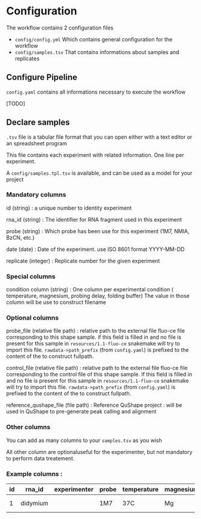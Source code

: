 # Configuration 

The workflow contains 2 configuration files

- `config/config.yml` Which contains general configuration for the workflow
- `config/samples.tsv` That contains informations about samples and replicates

## Configure Pipeline

`config.yaml` contains all informations necessary to execute the workflow

[TODO]

## Declare samples 

`.tsv` file is a tabular file format that you can open either with a text editor or an spreadsheet program

This file contains each experiment with related information. One line per experiment.

A `config/samples.tpl.tsv` is available, and can be used as a model for your project


### Mandatory columns

id (string)
: a unique number to identity experiment

rna_id (string)
: The identifier for RNA fragment used in this experiment

probe (string)
: Which probe has been use for this experiment (1M7, NMIA, BzCN, etc.)

date (date)
: Date of the experiment. use ISO 8601 format YYYY-MM-DD 

replicate (integer)
: Replicate number for the given experiment


### Special columns

condition column (string)
: One column per experimental condition ( temperature, magnesium, probing delay, folding buffer) The value in those column will be use to construct filename 

### Optional columns

probe_file (relative file path)
: relative path to the external file fluo-ce file corresponding to this shape sample. if this field is filled in and no file is present for this sample in `resources/1.1-fluo-ce` snakemake will try to import this file. `rawdata->path_prefix` (from `config.yaml`) is prefixed to the content of the to construct fullpath.

control_file (relative file path)
: relative path to the external file fluo-ce file corresponding to the control file of this shape sample. If this field is filled in and no file is present for this sample in `resources/1.1-fluo-ce` snakemake will try to import this file. `rawdata->path_prefix` (from `config.yaml`) is prefixed to the content of the to construct fullpath.

reference_qushape_file (file path)
: Reference QuShape project : will be used in QuShape to pre-generate peak calling and alignment

### Other columns
You can add as many columns to your `samples.tsv` as you wish  

All other column are optionaluseful for the experimenter, but not mandatory to perform data treatement.

### Example columns :

| id  | rna_id   | experimenter | probe | temperature | magnesium | folding_buffer | probing_delay | primer | rna_begin | rna_end | date       | replicate | qushape_analysed | reference_qushape_file                  | reference_sequence_file | probe_file                              | control_file                                    |
| --- | -------- | ------------ | ----- | ----------- | --------- | -------------- | ------------- | ------ | --------- | ------- | ---------- | --------- | ---------------- | --------------------------------------- | ----------------------- | --------------------------------------- | ----------------------------------------------- |
| 1   | didymium |              | 1M7   | 37C         | Mg        |                |               |        |           |         | 2019-08-01 | 1         | yes              | 2-qushape/didymium_1M7_37C_Mg_3.qushape | didymium.fa             | input/didymium_1M7_37C_Mg_1.fluo-ce.tsv | input/didymium_DMSO_of_1M7_37C_Mg_1.fluo-ce.tsv |









